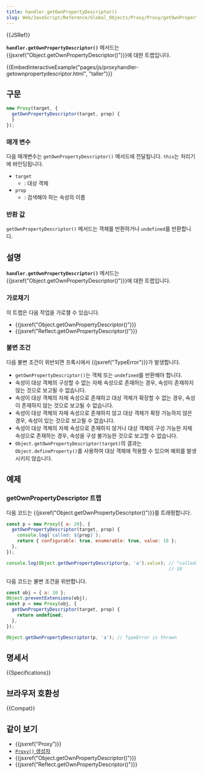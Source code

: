 ```yaml
---
title: handler.getOwnPropertyDescriptor()
slug: Web/JavaScript/Reference/Global_Objects/Proxy/Proxy/getOwnPropertyDescriptor
---
```


{{JSRef}}

**`handler.getOwnPropertyDescriptor()`** 메서드는 {{jsxref("Object.getOwnPropertyDescriptor()")}}에 대한 트랩입니다.

{{EmbedInteractiveExample("pages/js/proxyhandler-getownpropertydescriptor.html", "taller")}}

## 구문

```js
new Proxy(target, {
  getOwnPropertyDescriptor(target, prop) {
  }
});
```

### 매개 변수

다음 매개변수는 `getOwnPropertyDescriptor()` 메서드에 전달됩니다. `this`는 처리기에 바인딩됩니다.

- `target`
  - : 대상 객체
- `prop`
  - : 검색해야 하는 속성의 이름

### 반환 값

`getOwnPropertyDescriptor()` 메서드는 객체를 반환하거나 `undefined`를 반환합니다.

## 설명

**`handler.getOwnPropertyDescriptor()`** 메서드는 {{jsxref("Object.getOwnPropertyDescriptor()")}}에 대한 트랩입니다.

### 가로채기

이 트랩은 다음 작업을 가로챌 수 있습니다.

- {{jsxref("Object.getOwnPropertyDescriptor()")}}
- {{jsxref("Reflect.getOwnPropertyDescriptor()")}}

### 불변 조건

다음 불변 조건이 위반되면 프록시에서 {{jsxref("TypeError")}}가 발생합니다.

- `getOwnPropertyDescriptor()`는 객체 또는 `undefined`를 반환해야 합니다.
- 속성이 대상 객체의 구성할 수 없는 자체 속성으로 존재하는 경우, 속성이 존재하지 않는 것으로 보고될 수 없습니다.
- 속성이 대상 객체의 자체 속성으로 존재하고 대상 객체가 확장할 수 없는 경우, 속성이 존재하지 않는 것으로 보고될 수 없습니다.
- 속성이 대상 객체의 자체 속성으로 존재하지 않고 대상 객체가 확장 가능하지 않은 경우, 속성이 있는 것으로 보고될 수 없습니다.
- 속성이 대상 객체의 자체 속성으로 존재하지 않거나 대상 객체의 구성 가능한 자체 속성으로 존재하는 경우, 속성을 구성 불가능한 것으로 보고할 수 없습니다.
- `Object.getOwnPropertyDescriptor(target)`의 결과는 `Object.defineProperty()`를 사용하여 대상 객체에 적용할 수 있으며 예외를 발생시키지 않습니다.

## 예제

### getOwnPropertyDescriptor 트랩

다음 코드는 {{jsxref("Object.getOwnPropertyDescriptor()")}}를 트래핑합니다.

```js
const p = new Proxy({ a: 20}, {
  getOwnPropertyDescriptor(target, prop) {
    console.log(`called: ${prop}`);
    return { configurable: true, enumerable: true, value: 10 };
  },
});

console.log(Object.getOwnPropertyDescriptor(p, 'a').value); // "called: a"
                                                            // 10
```

다음 코드는 불변 조건을 위반합니다.

```js example-bad
const obj = { a: 10 };
Object.preventExtensions(obj);
const p = new Proxy(obj, {
  getOwnPropertyDescriptor(target, prop) {
    return undefined;
  },
});

Object.getOwnPropertyDescriptor(p, 'a'); // TypeError is thrown
```

## 명세서

{{Specifications}}

## 브라우저 호환성

{{Compat}}

## 같이 보기

- {{jsxref("Proxy")}}
- [`Proxy()` 생성자](/ko/docs/Web/JavaScript/Reference/Global_Objects/Proxy/Proxy)
- {{jsxref("Object.getOwnPropertyDescriptor()")}}
- {{jsxref("Reflect.getOwnPropertyDescriptor()")}}
